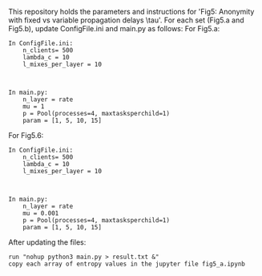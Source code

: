 This repository holds the parameters and instructions for 'Fig5: Anonymity with fixed vs variable propagation delays \tau'.
For each set (Fig5.a and Fig5.b), update ConfigFile.ini and main.py as follows: 
For Fig5.a:
    
    In ConfigFile.ini:
        n_clients= 500
        lambda_c = 10
        l_mixes_per_layer = 10



    In main.py:
        n_layer = rate
        mu = 1
        p = Pool(processes=4, maxtasksperchild=1)
        param = [1, 5, 10, 15]

For Fig5.6:
    
    In ConfigFile.ini:
        n_clients= 500
        lambda_c = 10
        l_mixes_per_layer = 10



    In main.py:
        n_layer = rate
        mu = 0.001
        p = Pool(processes=4, maxtasksperchild=1)
        param = [1, 5, 10, 15]
After updating the files:

    run "nohup python3 main.py > result.txt &"
    copy each array of entropy values in the jupyter file fig5_a.ipynb